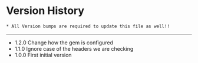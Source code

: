 Version History
====
    * All Version bumps are required to update this file as well!!
----

* 1.2.0 Change how the gem is configured
* 1.1.0 Ignore case of the headers we are checking
* 1.0.0 First initial version

